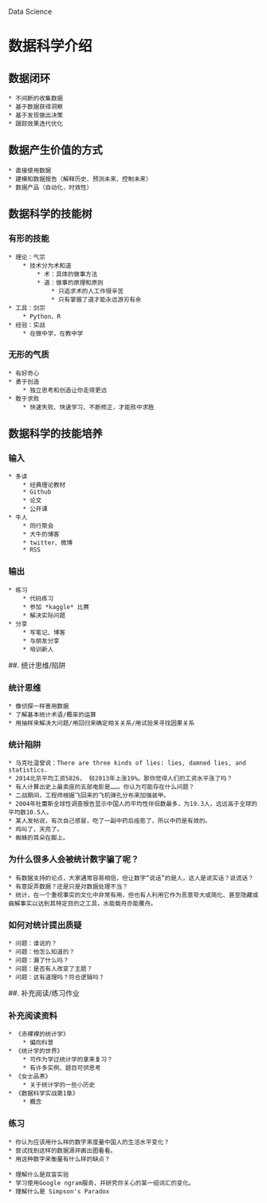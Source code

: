 Data Science

# 数据科学介绍
## 数据闭环
    * 不间断的收集数据
    * 基于数据获得洞察
    * 基于发现做出决策
    * 跟踪效果迭代优化 
    
    
## 数据产生价值的方式
    * 直接使用数据
    * 建模和数据报告（解释历史、预测未来、控制未来）
    * 数据产品（自动化，时效性）

## 数据科学的技能树
### 有形的技能
    * 理论：气宗
        * 技术分为术和道
            * 术：具体的做事方法
            * 道：做事的原理和原则
                * 只追求术的人工作很辛苦
                * 只有掌握了道才能永远游刃有余
    * 工具：剑宗
        * Python、R
    * 经验：实战
        * 在做中学，在教中学
### 无形的气质
    * 有好奇心
    * 勇于创造
        * 独立思考和创造让你走得更远
    * 敢于求败
        * 快速失败、快速学习、不断修正，才能败中求胜
        
## 数据科学的技能培养
### 输入
    * 多读
        * 经典理论教材
        * Github
        * 论文
        * 公开课
    * 牛人
        * 同行聚会
        * 大牛的博客
        * twitter、微博
        * RSS
### 输出
    * 练习
        * 代码练习
        * 参加 *kaggle* 比赛
        * 解决实际问题
    * 分享
        * 写笔记、博客
        * 与朋友分享
        * 培训新人
        
##. 统计思维/陷阱
### 统计思维
    * 像侦探一样善用数据
    * 了解基本统计术语/概率的运算
    * 用抽样来解决大问题/用回归来确定相关关系/用试验来寻找因果关系
### 统计陷阱
    * 马克吐温曾说：There are three kinds of lies: lies, damned lies, and statistics.
    * 2014北京平均工资5826， 较2013年上涨19%。那你觉得人们的工资水平涨了吗？
    * 有人计算出史上最卖座的五部电影是……。你认为可能存在什么问题？
    * 二战期间，工程师根据飞回来的飞机弹孔分布来加强装甲。
    * 2004年杜蕾斯全球性调查报告显示中国人的平均性伴侣数最多，为19.3人，远远高于全球的平均数10.5人。
    * 某人发帖说，有次自己感冒，吃了一副中药后痊愈了，所以中药是有效的。
    * 鸡叫了，天亮了。
    * 蜘蛛的耳朵在脚上。
### 为什么很多人会被统计数字骗了呢？
    * 有数据支持的论点，大家通常容易相信，但让数字“说话”的是人，这人是说实话？说谎话？
    * 有意捉弄数据？还是只是对数据处理不当？
    * 统计，在一个重视事实的文化中非常有用，但也有人利用它作为恶意夸大或简化、甚至隐藏或曲解事实以达到其特定目的之工具，水能载舟亦能覆舟。
### 如何对统计提出质疑
    * 问题：谁说的？
    * 问题：他怎么知道的？
    * 问题：漏了什么吗？
    * 问题：是否有人改变了主题？
    * 问题：这有道理吗？符合逻辑吗？
    
##. 补充阅读/练习作业
    
### 补充阅读资料
    * 《赤裸裸的统计学》
        * 偏向科普
    * 《统计学的世界》
        * 可作为学过统计学的拿来复习？
        * 有许多实例、题目可供思考
    * 《女士品茶》
        * 关于统计学的一些小历史
    * 《数据科学实战第1章》
        * 概念
### 练习
    * 你认为应该用什么样的数字来度量中国人的生活水平变化？
    * 尝试找到这样的数据源并画出图看看。
    * 用这种数字来衡量有什么样的缺点？
    
    * 理解什么是双盲实验
    * 学习使用Google ngram服务，并研究你关心的某一组词汇的变化。
    * 理解什么是 Simpson's Paradox















                
                